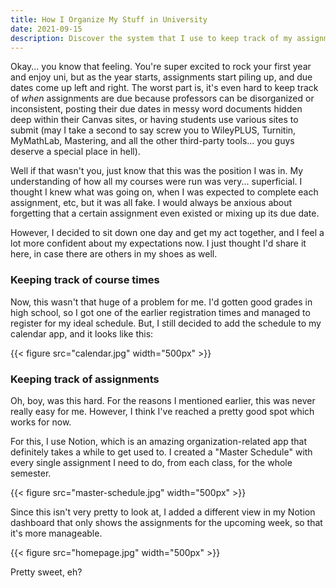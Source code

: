 ```yaml
---
title: How I Organize My Stuff in University
date: 2021-09-15
description: Discover the system that I use to keep track of my assignments and classwork.
---
```


Okay... you know that feeling. You're super excited to rock your first year and enjoy uni, but as the year starts, assignments start piling up, and due dates come up left and right. The worst part is, it's even hard to keep track of _when_ assignments are due because professors can be disorganized or inconsistent, posting their due dates in messy word documents hidden deep within their Canvas sites, or having students use various sites to submit (may I take a second to say screw you to WileyPLUS, Turnitin, MyMathLab, Mastering, and all the other third-party tools... you guys deserve a special place in hell).

Well if that wasn't you, just know that this was the position I was in. My understanding of how all my courses were run was very... superficial. I thought I knew what was going on, when I was expected to complete each assignment, etc, but it was all fake. I would always be anxious about forgetting that a certain assignment even existed or mixing up its due date.

However, I decided to sit down one day and get my act together, and I feel a lot more confident about my expectations now. I just thought I'd share it here, in case there are others in my shoes as well.

### Keeping track of course times
Now, this wasn't that huge of a problem for me. I'd gotten good grades in high school, so I got one of the earlier registration times and managed to register for my ideal schedule. But, I still decided to add the schedule to my calendar app, and it looks like this:

{{< figure src="calendar.jpg" width="500px" >}}

### Keeping track of assignments
Oh, boy, was this hard. For the reasons I mentioned earlier, this was never really easy for me. However, I think I've reached a pretty good spot which works for now.

For this, I use Notion, which is an amazing organization-related app that definitely takes a while to get used to. I created a "Master Schedule" with every single assignment I need to do, from each class, for the whole semester. 

{{< figure src="master-schedule.jpg" width="500px" >}}

Since this isn't very pretty to look at, I added a different view in my Notion dashboard that only shows the assignments for the upcoming week, so that it's more manageable.

{{< figure src="homepage.jpg" width="500px" >}}

Pretty sweet, eh?
